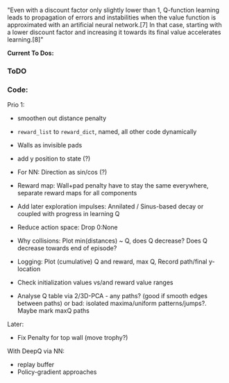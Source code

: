 "Even with a discount factor only slightly lower than 1, Q-function learning leads to propagation of errors and instabilities when the value function is approximated with an artificial neural network.[7] In that case, starting with a lower discount factor and increasing it towards its final value accelerates learning.[8]"

**Current To Dos:**

### ToDO

### Code:

Prio 1:

* smoothen out distance penalty

* `reward_list` to `reward_dict`, named, all other code dynamically
* Walls as invisible pads
* add y position to state (?)
* For NN: Direction as sin/cos (?)
* Reward map: Wall+pad penalty have to stay the same everywhere, separate reward maps for all components
* Add later exploration impulses: Annilated / Sinus-based decay or coupled with progress in learning Q
* Reduce action space: Drop 0:None
* Why collisions: Plot min(distances) ~ Q, does Q decrease? Does Q decrease towards end of episode?
* Logging: Plot (cumulative) Q and reward, max Q, Record path/final y-location
* Check initialization values vs/and reward value ranges
* Analyse Q table via 2/3D-PCA - any paths? (good if smooth edges between paths) or bad: isolated maxima/uniform patterns/jumps?. Maybe mark maxQ paths

Later:

* Fix Penalty for top wall (move trophy?)


With DeepQ via NN:

* replay buffer
* Policy-gradient approaches